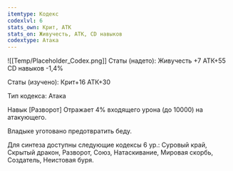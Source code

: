 ```yaml
---
itemtype: Кодекс
codexlvl: 6
stats_own: Крит, АТК
stats_on: Живучесть, АТК, CD навыков
codextype: Атака
---
```

![[Temp/Placeholder_Codex.png]]
Статы (надето):
Живучесть +7
АТК+55
CD навыков -1,4%

Статы (изучено):
Крит+16
АТК+30

Тип кодекса: Атака


Навык
[Разворот]
Отражает 4% входящего урона (до 10000) на атакующего.

Владыке уготовано предотвратить беду.



Для синтеза доступны следующие кодексы 6 ур.: Суровый край, Скрытый дракон, Разворот, Союз, Натаскивание, Мировая скорбь, Создатель, Неистовая буря.
